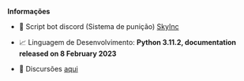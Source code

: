 **Informações**

- 💼 Script bot discord (Sistema de punição) [SkyInc](http://github.com/SuleiServices/)

- 📈 Linguagem de Desenvolvimento: **Python 3.11.2, documentation released on 8 February 2023**

- 💬 Discursões [aqui](https://github.com/SuleimanDEV/SloverMC/issues)
